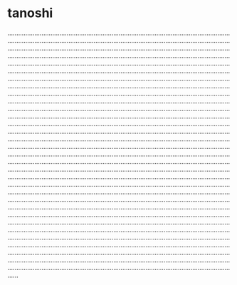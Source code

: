 # tanoshi

......................................................................................................................................................................................................................................................................................................................................................................................................................................................................................................................................................................................................................................................................................................................................................................................................................................................................................................................................................................................................................................................................................................................................................................................................................................................................................................................................................................................................................................................................................................................................................................................................................................................................................................................................................................................................................................................................................................................................................................................................................................................................................................................................................................................................................................................................................................................................................................................................................................................................................................................................................................................................................................................................................................................................................................................................................................................................................................................................................................................................................................................................................................................................................................................................................................................................................................................................................................................................................................................................................................................................................................................................................................................................................................................................................................................................................................................................................................................................................................................................................................................................................................................................